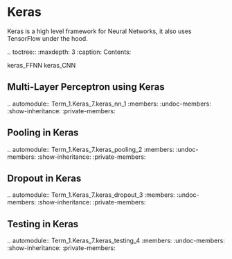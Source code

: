 Keras
=====

Keras is a high level framework for Neural Networks, it also uses TensorFlow under the hood.

.. toctree::
   :maxdepth: 3
   :caption: Contents:

   keras_FFNN
   keras_CNN


Multi-Layer Perceptron using Keras
----------------------------------

.. automodule:: Term_1.Keras_7.keras_nn_1
   :members:
   :undoc-members:
   :show-inheritance:
   :private-members:

Pooling in Keras
----------------

.. automodule:: Term_1.Keras_7.keras_pooling_2
   :members:
   :undoc-members:
   :show-inheritance:
   :private-members:

Dropout in Keras
----------------

.. automodule:: Term_1.Keras_7.keras_dropout_3
   :members:
   :undoc-members:
   :show-inheritance:
   :private-members:

Testing in Keras
----------------

.. automodule:: Term_1.Keras_7.keras_testing_4
   :members:
   :undoc-members:
   :show-inheritance:
   :private-members: